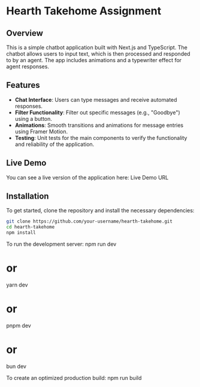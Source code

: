 # Hearth Takehome Assignment

## Overview

This is a simple chatbot application built with Next.js and TypeScript. The chatbot allows users to input text, which is then processed and responded to by an agent. The app includes animations and a typewriter effect for agent responses.

## Features

- **Chat Interface**: Users can type messages and receive automated responses.
- **Filter Functionality**: Filter out specific messages (e.g., "Goodbye") using a button.
- **Animations**: Smooth transitions and animations for message entries using Framer Motion.
- **Testing**: Unit tests for the main components to verify the functionality and reliability of the application.

## Live Demo

You can see a live version of the application here:
Live Demo URL

## Installation

To get started, clone the repository and install the necessary dependencies:

```bash
git clone https://github.com/your-username/hearth-takehome.git
cd hearth-takehome
npm install
```

To run the development server:
npm run dev

# or

yarn dev

# or

pnpm dev

# or

bun dev

To create an optimized production build:
npm run build
